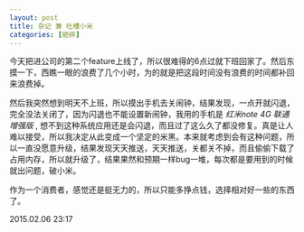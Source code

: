 ```yaml
---
layout: post
title: 杂记 兼 吐槽小米
categories: [砸碎]
---
```


今天把进公司的第二个feature上线了，所以很难得的6点过就下班回家了。然后东摸一下，西瞧一眼的浪费了几个小时，为的就是把这段时间没有浪费的时间都补回来浪费掉。

然后我突然想到明天不上班，所以摸出手机去关闹钟，结果发现，一点开就闪退，完全没法关闭了，因为闪退也不能设置新闹钟，我用的手机是 *红米note 4G 联通增强版* , 想不到这种系统应用还是会闪退，而且过了这么久了都没修复。真是让人难以接受，所以我决定从此变成一个坚定的米黑。本来就考虑到会有这种问题，所以一直没愿意升级，结果发现天天推送，天天推送，关都关不掉，而且偷偷下载了占用内存，所以就升级了，结果果然和预期一样bug一堆，每次都是要用到的时候就出问题，破小米。

作为一个消费者，感觉还是挺无力的，所以只能多挣点钱，选择相对好一些的东西了。


2015.02.06  23:17
